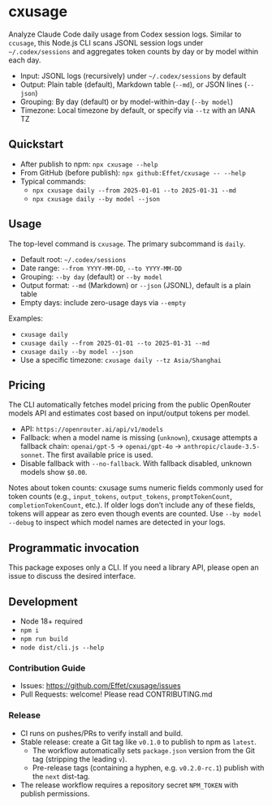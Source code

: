 # cxusage

Analyze Claude Code daily usage from Codex session logs. Similar to `ccusage`, this Node.js CLI scans JSONL session logs under `~/.codex/sessions` and aggregates token counts by day or by model within each day.

- Input: JSONL logs (recursively) under `~/.codex/sessions` by default
- Output: Plain table (default), Markdown table (`--md`), or JSON lines (`--json`)
- Grouping: By day (default) or by model-within-day (`--by model`)
- Timezone: Local timezone by default, or specify via `--tz` with an IANA TZ

## Quickstart

- After publish to npm: `npx cxusage --help`
- From GitHub (before publish): `npx github:Effet/cxusage -- --help`
- Typical commands:
  - `npx cxusage daily --from 2025-01-01 --to 2025-01-31 --md`
  - `npx cxusage daily --by model --json`

## Usage

The top-level command is `cxusage`. The primary subcommand is `daily`.

- Default root: `~/.codex/sessions`
- Date range: `--from YYYY-MM-DD`, `--to YYYY-MM-DD`
- Grouping: `--by day` (default) or `--by model`
- Output format: `--md` (Markdown) or `--json` (JSONL), default is a plain table
- Empty days: include zero-usage days via `--empty`

Examples:

- `cxusage daily`
- `cxusage daily --from 2025-01-01 --to 2025-01-31 --md`
- `cxusage daily --by model --json`
- Use a specific timezone: `cxusage daily --tz Asia/Shanghai`

## Pricing

The CLI automatically fetches model pricing from the public OpenRouter models API and estimates cost based on input/output tokens per model.

- API: `https://openrouter.ai/api/v1/models`
- Fallback: when a model name is missing (`unknown`), cxusage attempts a fallback chain: `openai/gpt-5` → `openai/gpt-4o` → `anthropic/claude-3.5-sonnet`. The first available price is used.
- Disable fallback with `--no-fallback`. With fallback disabled, unknown models show `$0.00`.

Notes about token counts: cxusage sums numeric fields commonly used for token counts (e.g., `input_tokens`, `output_tokens`, `promptTokenCount`, `completionTokenCount`, etc.). If older logs don’t include any of these fields, tokens will appear as zero even though events are counted. Use `--by model --debug` to inspect which model names are detected in your logs.

## Programmatic invocation

This package exposes only a CLI. If you need a library API, please open an issue to discuss the desired interface.

## Development

- Node 18+ required
- `npm i`
- `npm run build`
- `node dist/cli.js --help`


### Contribution Guide

- Issues: https://github.com/Effet/cxusage/issues
- Pull Requests: welcome! Please read CONTRIBUTING.md

### Release

- CI runs on pushes/PRs to verify install and build.
- Stable release: create a Git tag like `v0.1.0` to publish to npm as `latest`.
  - The workflow automatically sets `package.json` version from the Git tag (stripping the leading `v`).
  - Pre-release tags (containing a hyphen, e.g. `v0.2.0-rc.1`) publish with the `next` dist-tag.
- The release workflow requires a repository secret `NPM_TOKEN` with publish permissions.
